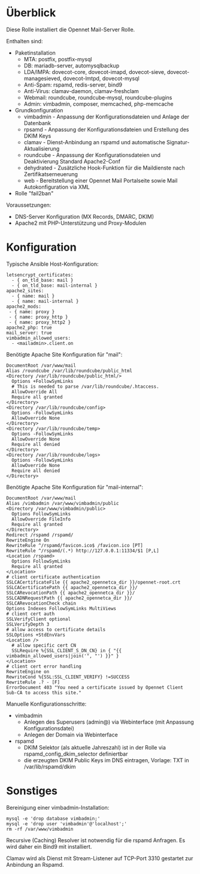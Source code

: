 # Überblick
Diese Rolle installiert die Opennet Mail-Server Rolle.

Enthalten sind:
* Paketinstallation
  * MTA: postfix, postfix-mysql
  * DB: mariadb-server, automysqlbackup
  * LDA/IMPA: dovecot-core, dovecot-imapd, dovecot-sieve, dovecot-managesieved, dovecot-lmtpd, dovecot-mysql
  * Anti-Spam: rspamd, redis-server, bind9
  * Anti-Virus: clamav-daemon, clamav-freshclam
  * Webmail: roundcube, roundcube-mysql, roundcube-plugins
  * Admin: vimbadmin, composer, memcached, php-memcache
* Grundkonfiguration
  * vimbadmin - Anpassung der Konfigurationsdateien und Anlage der Datenbank
  * rpsamd - Anpassung der Konfigurationsdateien und Erstellung des DKIM Keys
  * clamav - Dienst-Anbindung an rspamd und automatische Signatur-Aktualisierung
  * roundcube - Anpassung der Konfigurationsdateien und Deaktivierung Standard Apache2-Conf
  * dehydrated - Zusätzliche Hook-Funktion für die Maildienste nach Zertifikatserneuerung
  * web - Bereitstellung einer Opennet Mail Portalseite sowie Mail Autokonfiguration via XML
* Rolle "fail2ban"

Voraussetzungen:
* DNS-Server Konfiguration (MX Records, DMARC, DKIM)
* Apache2 mit PHP-Unterstützung und Proxy-Modulen

# Konfiguration 

Typische Ansible Host-Konfiguration:
```
letsencrypt_certificates:
  - { on_tld_base: mail }
  - { on_tld_base: mail-internal }
apache2_sites:
  - { name: mail }
  - { name: mail-internal }
apache2_mods:
 - { name: proxy }
 - { name: proxy_http }
 - { name: proxy_http2 }
apache2_php: true
mail_server: true
vimbadmin_allowed_users:
  - <mailadmin>.client.on
```

Benötigte Apache Site Konfiguration für "mail":
```
DocumentRoot /var/www/mail
Alias /roundcube /var/lib/roundcube/public_html
<Directory /var/lib/roundcube/public_html/>
  Options +FollowSymLinks
  # This is needed to parse /var/lib/roundcube/.htaccess. 
  AllowOverride All
  Require all granted
</Directory>
<Directory /var/lib/roundcube/config>
  Options -FollowSymLinks
  AllowOverride None
</Directory>
<Directory /var/lib/roundcube/temp>
  Options -FollowSymLinks
  AllowOverride None
  Require all denied
</Directory>
<Directory /var/lib/roundcube/logs>
  Options -FollowSymLinks
  AllowOverride None
  Require all denied
</Directory>
```

Benötigte Apache Site Konfiguration für "mail-internal":
```
DocumentRoot /var/www/mail
Alias /vimbadmin /var/www/vimbadmin/public
<Directory /var/www/vimbadmin/public>
  Options FollowSymLinks
  AllowOverride FileInfo
  Require all granted    
</Directory>
Redirect /rspamd /rspamd/
RewriteEngine On
RewriteRule ^/rspamd/favicon.ico$ /favicon.ico [PT]
RewriteRule ^/rspamd/(.*) http://127.0.0.1:11334/$1 [P,L]
<Location /rspamd>
  Options FollowSymLinks
  Require all granted
</Location>
# client certificate authentication
SSLCACertificateFile {{ apache2_opennetca_dir }}/opennet-root.crt
SSLCACertificatePath {{ apache2_opennetca_dir }}/
SSLCARevocationPath {{ apache2_opennetca_dir }}/
SSLCADNRequestPath {{ apache2_opennetca_dir }}/
SSLCARevocationCheck chain
Options Indexes FollowSymLinks MultiViews
# client cert auth
SSLVerifyClient optional
SSLVerifyDepth 3
# allow access to certificate details
SSLOptions +StdEnvVars
<Location />
  # allow specific cert CN
  SSLRequire %{SSL_CLIENT_S_DN_CN} in { "{{ vimbadmin_allowed_users|join('", "') }}" }
</Location>
# client cert error handling
RewriteEngine on
RewriteCond %{SSL:SSL_CLIENT_VERIFY} !=SUCCESS
RewriteRule .? - [F]
ErrorDocument 403 "You need a certificate issued by Opennet Client Sub-CA to access this site."
```

Manuelle Konfigurationsschritte:
* vimbadmin
  * Anlegen des Superusers (admin@) via Webinterface (mit Anpassung Konfigurationsdatei)
  * Anlegen der Domain via Webinterface
* rspamd
  * DKIM Selektor (als aktuelle Jahreszahl) ist in der Rolle via rspamd_config_dkim_selector definiertbar
  * die erzeugten DKIM Public Keys im DNS eintragen, Vorlage: TXT in /var/lib/rspamd/dkim

# Sonstiges

Bereinigung einer vimbadmin-Installation:
```
mysql -e 'drop database vimbadmin;'
mysql -e 'drop user 'vimbadmin'@'localhost';'
rm -rf /var/www/vimbadmin
```

Recursive (Caching) Resolver ist notwendig für die rspamd Anfragen. Es wird daher ein Bind9 mit installiert.

Clamav wird als Dienst mit Stream-Listener auf TCP-Port 3310 gestartet zur Anbindung an Rspamd.

